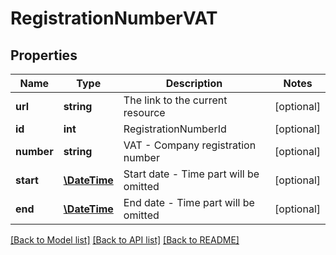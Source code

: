 # RegistrationNumberVAT

## Properties
Name | Type | Description | Notes
------------ | ------------- | ------------- | -------------
**url** | **string** | The link to the current resource | [optional] 
**id** | **int** | RegistrationNumberId | [optional] 
**number** | **string** | VAT - Company registration number | [optional] 
**start** | [**\DateTime**](\DateTime.md) | Start date - Time part will be omitted | [optional] 
**end** | [**\DateTime**](\DateTime.md) | End date - Time part will be omitted | [optional] 

[[Back to Model list]](../../README.md#documentation-for-models) [[Back to API list]](../../README.md#documentation-for-api-endpoints) [[Back to README]](../../README.md)


